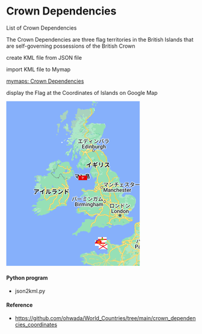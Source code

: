 Crown Dependencies
===============

List of Crown Dependencies

 The Crown Dependencies are three flag territories in the British Islands that are self-governing possessions of the British Crown

create KML file from JSON file

import KML file to Mymap

[mymaps: Crown Dependencies](https://www.google.com/maps/d/viewer?mid=1ZVuJVFlWmUGb6ozsHu4cSKrixTyDBws&ll=51.435898456958114%2C-3.29600000000001&z=4)

display the Flag at the Coordinates of Islands on Google Map

![crown dependencies](https://github.com/ohwada/World_Countries/blob/main/national_flags_gmap/crown_dependencies/scrrenshots/crown_dependencies.png)

#### Python program
- json2kml.py

#### Reference
- https://github.com/ohwada/World_Countries/tree/main/crown_dependencies_coordinates
